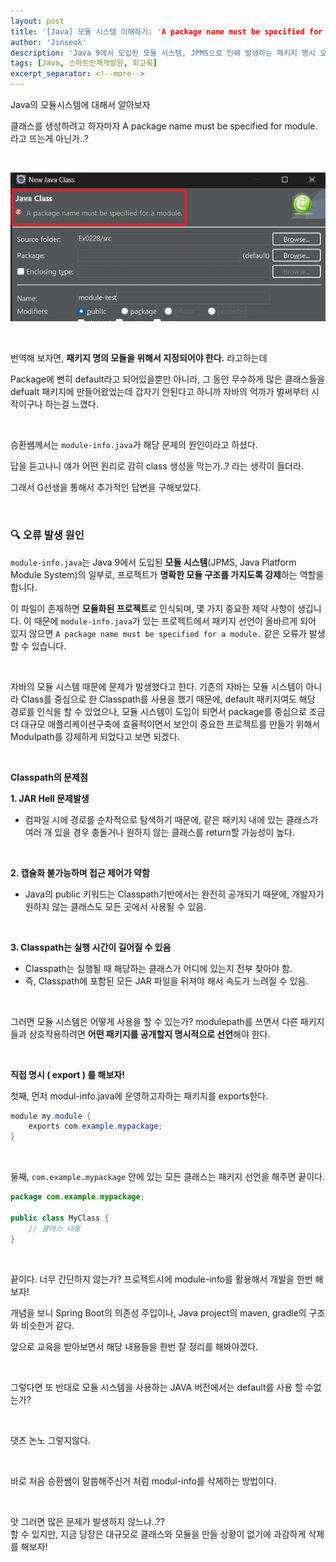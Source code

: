 ```yaml
---
layout: post
title: '[Java] 모듈 시스템 이해하기: 'A package name must be specified for module' 오류 해결'
author: 'Jinseok'
description: 'Java 9에서 도입된 모듈 시스템, JPMS으로 인해 발생하는 패키지 명시 오류의 원인과 해결 방법을 알아보자. Classpath와 Modulepath의 차이점과 실제 개발 환경에서의 선택 방법에 대해서.'
tags: [Java, 스마트인재개발원, 회고록]
excerpt_separator: <!--more-->
---
```


Java의 모듈시스템에 대해서 알아보자

<!--more-->

클래스를 생성하려고 하자마자 A package name must be specified for module. 라고 뜨는게 아닌가..?

<br>

![image.png](../assets/img/error01.png)

<br>

번역해 보자면, **패키지 명의 모듈을 위해서 지정되어야 한다.** 라고하는데

Package에 뻔히 default라고 되어있을뿐만 아니라, 그 동안 무수하게 많은 클래스들을 defualt 패키지에 만들어왔었는데 갑자기 안된다고 하니까 자바의 억까가 벌써부터 시작이구나 하는걸 느꼈다.

<br>

승환쌤께서는 `module-info.java`가 해당 문제의 원인이라고 하셨다.

답을 듣고나니 얘가 어떤 원리로 감히 class 생성을 막는가..? 라는 생각이 들더라.

그래서 G선생을 통해서 추가적인 답변을 구해보았다.

<br>

### 🔍 **오류 발생 원인**

`module-info.java`는 Java 9에서 도입된 **모듈 시스템**(JPMS, Java Platform Module System)의 일부로, 프로젝트가 **명확한 모듈 구조를 가지도록 강제**하는 역할을 합니다.

이 파일이 존재하면 **모듈화된 프로젝트**로 인식되며, 몇 가지 중요한 제약 사항이 생깁니다. 이 때문에 `module-info.java`가 있는 프로젝트에서 패키지 선언이 올바르게 되어 있지 않으면 `A package name must be specified for a module.` 같은 오류가 발생할 수 있습니다.

<br>

자바의 모듈 시스템 때문에 문제가 발생했다고 한다.
기존의 자바는 모듈 시스템이 아니라 Class를 중심으로 한 Classpath를 사용을 했기 때문에, default 패키지여도 해당 경로를 인식을 할 수 있었으나, 모듈 시스템이 도입이 되면서 package를 중심으로 조금 더 대규모 애플리케이션구축에 효율적이면서 보안이 중요한 프로젝트를 만들기 위해서 Modulpath를 강제하게 되었다고 보면 되겠다.

<br>

**Classpath의 문제점**

**1. JAR Hell 문제발생**

-   컴파일 시에 경로를 순차적으로 탐색하기 때문에, 같은 패키지 내에 있는 클래스가 여러 개 있을 경우 충돌거나 원하지 않는 클래스를 return할 가능성이 높다.

<br>

**2. 캡슐화 불가능하며 접근 제어가 약함**

-   Java의 public 키워드는 Classpath기반에서는 완전히 공개되기 때문에, 개발자가 원하지 않는 클래스도 모든 곳에서 사용될 수 있음.

<br>

**3. Classpath는 실행 시간이 길어질 수 있음**

-   Classpath는 실행될 때 해당하는 클래스가 어디에 있는지 전부 찾아야 함.
-   즉, Classpath에 포함된 모든 JAR 파일을 뒤져야 해서 속도가 느려질 수 있음.

<br>

그러면 모듈 시스템은 어떻게 사용을 할 수 있는가?
modulepath를 쓰면서 다른 패키지들과 상호작용하려면 **어떤 패키지를 공개할지 명시적으로 선언**해야 한다.

<br>

**직접 명시 ( export ) 를 해보자!**

첫째, 먼저 modul-info.java에 운영하고자하는 패키지를 exports한다.

```java
module my.module {
    exports com.example.mypackage;
}
```

<br>

둘째, `com.example.mypackage` 안에 있는 모든 클래스는 패키지 선언을 해주면 끝이다.

```java
package com.example.mypackage;

public class MyClass {
    // 클래스 내용
}
```

<br>

끝이다. 너무 간단하지 않는가?
프로젝트시에 module-info를 활용해서 개발을 한번 해보자!

개념을 보니 Spring Boot의 의존성 주입이나, Java project의 maven, gradle의 구조와 비슷한거 같다.

앞으로 교육을 받아보면서 해당 내용들을 한번 잘 정리를 해봐야겠다.

<br>

그렇다면 또 반대로 모듈 시스템을 사용하는 JAVA 버전에서는 default를 사용 할 수없는가?

<br>

댓츠 논노 그렇지않다.

<br>

바로 처음 승환쌤이 말씀해주신거 처럼 modul-info를 삭제하는 방법이다.

<br>

앗 그러면 많은 문제가 발생하지 않느냐..??  
할 수 있지만, 지금 당장은 대규모로 클래스와 모듈을 만들 상황이 없기에 과감하게 삭제를 해보자!
